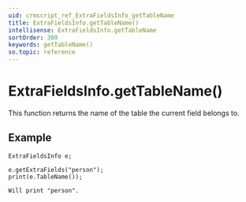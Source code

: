 ```yaml
---
uid: crmscript_ref_ExtraFieldsInfo_getTableName
title: ExtraFieldsInfo.getTableName()
intellisense: ExtraFieldsInfo.getTableName
sortOrder: 309
keywords: getTableName()
so.topic: reference
---
```


# ExtraFieldsInfo.getTableName()

This function returns the name of the table the current field belongs to.

## Example
    
    ExtraFieldsInfo e;
    
    e.getExtraFields("person");
    print(e.TableName());
    
    Will print "person".

